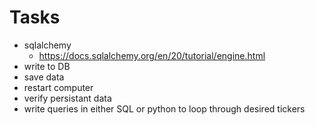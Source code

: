 # Tasks

- sqlalchemy
  - https://docs.sqlalchemy.org/en/20/tutorial/engine.html
- write to DB
- save data
- restart computer
- verify persistant data
- write queries in either SQL or python to loop through desired tickers